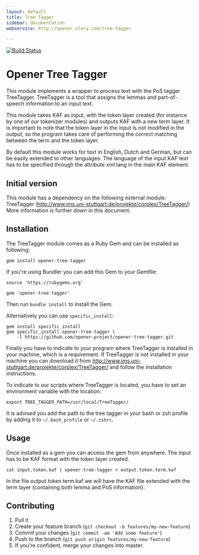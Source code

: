 ```yaml
---
layout: default
title: Tree Tagger
sidebar: documentation
webservice: http://opener.olery.com/tree-tagger

---
```




<div id='readme'></div>

[![Build Status](https://drone.io/github.com/opener-project/VU-tree-tagger_kernel/status.png)](https://drone.io/github.com/opener-project/VU-tree-tagger_kernel/latest)

Opener Tree Tagger
==================

This module implements a wrapper to process text with the PoS tagger
TreeTagger. TreeTagger is a tool that assigns the lemmas and part-of-speech
information to an input text.

This module takes KAF as input, with the token layer created (for instance by
one of our tokenizer modules) and outputs KAF with a new term layer. It is
important to note that the token layer in the input is not modified in the
output, so the program takes care of performing the correct matching between
the term and the token layer.

By default this module works for text in English, Dutch and German, but can be
easily extended to other languages. The language of the input KAF text has to
be specified through the attribute xml:lang in the main KAF element.

Initial version
----------------

This module has a dependency on the following external module: TreeTagger
(<http://www.ims.uni-stuttgart.de/projekte/corplex/TreeTagger/>) More
information is further down in this document.

Installation
------------

The TreeTagger module comes as a Ruby Gem and can be installed as following:

    gem install opener-tree-tagger

If you're using Bundler you can add this Gem to your Gemfile:

    source 'https://rubygems.org'

    gem 'opener-tree-tagger'

Then run `bundle install` to install the Gem.

Alternatively you can use `specific_install`:

    gem install specific_install
    gem specific_install opener-tree-tagger \
        -l https://github.com/opener-project/opener-tree-tagger.git

Finally you have to indicate to your program where TreeTagger is installed in
your machine, which is a requirement. If TreeTagger is not installed in your
machine you can download it from
<http://www.ims.uni-stuttgart.de/projekte/corplex/TreeTagger/> and follow the
installation instructions.

To indicate to our scripts where TreeTagger is
located, you have to set an environment variable with the location:

    export TREE_TAGGER_PATH=/usr/local/TreeTagger/

It is advised you add the path to the tree tagger in your bash or zsh profile
by adding it to `~/.bash_profile` or `~/.zshrc`.

Usage
-----

Once installed as a gem you can access the gem from anywhere. The input has to
be KAF format with the token layer created.

    cat input.token.kaf | opener-tree-tagger > output.token.term.kaf

In the file output.token.term.kaf we will have the KAF file extended with the
term layer (containing both lemma and PoS information).

## Contributing

1. Pull it
2. Create your feature branch (`git checkout -b features/my-new-feature`)
3. Commit your changes (`git commit -am 'Add some feature'`)
4. Push to the branch (`git push origin features/my-new-feature`)
5. If you're confident, merge your changes into master.
